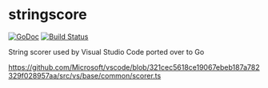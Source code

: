 
# stringscore

[![GoDoc](https://godoc.org/github.com/felixfbecker/stringscore?status.svg)](https://godoc.org/github.com/felixfbecker/stringscore)
[![Build Status](https://travis-ci.org/felixfbecker/stringscore.svg?branch=master)](https://travis-ci.org/felixfbecker/stringscore)

String scorer used by Visual Studio Code ported over to Go

https://github.com/Microsoft/vscode/blob/321cec5618ce19067ebeb187a782329f028957aa/src/vs/base/common/scorer.ts
